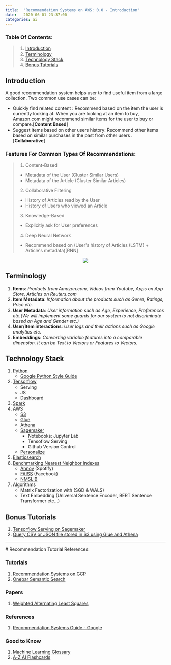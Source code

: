 ```yaml
---
title:  "Recommendation Systems on AWS: 0.0 - Introduction"
date:   2020-06-01 23:37:00
categories: ai
---
```


### Table Of Contents:
> 1. [Introduction](#introduction)
> 2. [Terminology](#terminology)
> 3. [Technology Stack](#technology-stack)
> 4. [Bonus Tutorials](#bonus-tutorials)


## Introduction
A good recommendation system helps user to find useful item from a large collection. Two common use cases can be:
 * Quickly find related content : Recommend based on the item the user is currently looking at. When you are looking at an item to buy, Amazon.com might recommend similar items for the user to buy or compare.[**Content Based**]
 * Suggest items based on other users history: Recommend other items based on similar purchases in the past from other users
 . [**Collaborative**]

### Features For Common Types Of Recommendations:
> 1. Content-Based
>  * Metadata of the User (Cluster Similar Users)
>  * Metadata of the Article (Cluster Similar Articles)
> 2. Collaborative Filtering
>  * History of Articles read by the User
>  * History of Users who viewed an Article
> 3. Knowledge-Based
>  * Explicitly ask for User preferences
> 4. Deep Neural Network
>  * Recommend based on (User's history of Articles (LSTM) + Article's metadata)[RNN]

<p align="center">
  <img src="./../../../../../assets/images/recs-venn-hybrid.png"/>
</p>

## Terminology

1. **Items**: *Products from Amazon.com, Videos from Youtube, Apps on App Store, Articles on Reuters.com*
1. **Item Metadata**: *Information about the products such as Genre, Ratings, Price etc.*
1. **User Metadata**: *User information such as Age, Experience, Preferences etc.(We will implement some guards for our system to not
 discriminate based on Age and Gender etc.)*
1. **User/Item interactions**: *User logs and their actions such as Google analytics etc.*
1. **Embeddings**: *Converting variable features into a comparable dimension. It can be Text to Vectors or Features to Vectors.*

## Technology Stack
1. [Python](https://www.python.org/)
    - [Google Python Style Guide](http://google.github.io/styleguide/pyguide.html)
1. [Tensorflow](https://www.tensorflow.org/)
    - Serving
    - JS
    - Dashboard
1. [Spark](https://spark.apache.org/)
1. AWS
    - [S3](https://aws.amazon.com/s3/)
    - [Glue](https://aws.amazon.com/glue/)
    - [Athena](https://aws.amazon.com/athena/)
    - [Sagemaker](https://aws.amazon.com/sagemaker/)
        - Notebooks: Jupyter Lab
        - Tensoflow Serving
        - Github Version Control
    - [Personalize](https://aws.amazon.com/personalize/)
1. [Elasticsearch](https://aws.amazon.com/elasticsearch-service/)
1. [Benchmarking Nearest Neighbor Indexes](https://erikbern.com/2018/06/17/new-approximate-nearest-neighbor-benchmarks.html)
    - [Annoy](https://github.com/spotify/annoy) (Spotify)
    - [FAISS](https://github.com/facebookresearch/faiss) (Facebook)
    - [NMSLIB](https://github.com/nmslib/nmslib)
1. Algorithms
    - Matrix Factorization with (SGD & WALS)
    - Text Embedding (Universal Sentence Encoder, BERT Sentence Transformer etc...)


## Bonus Tutorials
1. [Tensorflow Serving on Sagemaker](../../../../2020/06/02/recommendations-1-2)
2. [Query CSV or JSON file stored in S3 using Glue and Athena](../../../../2020/06/02/recommendations-2-3)

<hr/>
# Recommendation Tutorial References:

### Tutorials
1. [Recommendation Systems on GCP](https://app.pluralsight.com/courses/2fdadde7-6d35-420f-94c9-65464d279321/table-of-contents)
1. [Onebar Semantic Search](https://blog.onebar.io/building-a-semantic-search-engine-using-open-source-components-e15af5ed7885)

### Papers
1. [Weighted Alternating Least Squares](http://cs229.stanford.edu/proj2017/final-posters/5147271.pdf)

### References
1. [Recommendation Systems Guide - Google](https://developers.google.com/machine-learning/recommendation)

### Good to Know
1. [Machine Learning Glossary](https://developers.google.com/machine-learning/glossary#top_of_page)
2. [A-Z AI Flashcards](https://atozofai.withgoogle.com/intl/en-GB/)


